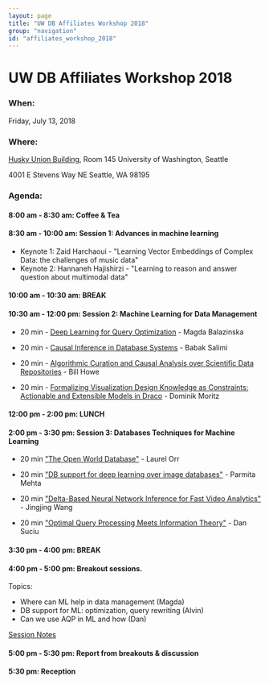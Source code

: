 ```yaml
---
layout: page
title: "UW DB Affiliates Workshop 2018"
group: "navigation"
id: "affiliates_workshop_2018"
---
```


# UW DB Affiliates Workshop 2018

### **When**:
Friday, July 13, 2018

### **Where**:
[Husky Union Building](https://uw.edu/maps/?hub), Room 145
University of Washington, Seattle

4001 E Stevens Way NE
Seattle, WA 98195

### **Agenda**:


#### 8:00 am - 8:30 am:  Coffee & Tea

#### 8:30 am - 10:00 am:  Session 1: Advances in machine learning
- Keynote 1: Zaid Harchaoui - "Learning Vector Embeddings of Complex Data: the challenges of music data"
- Keynote 2: Hannaneh Hajishirzi  - "Learning to reason and answer question about multimodal data"

#### 10:00 am - 10:30 am: BREAK

#### 10:30 am - 12:00 pm: Session 2: Machine Learning for Data Management
- 20 min - [Deep Learning for Query Optimization](slides/Magda-DeepQuery.pdf) - Magda Balazinska

- 20 min - [Causal Inference in Database Systems](slides/Babk-BiasInOLAP.pptx) - Babak Salimi

- 20 min - [Algorithmic Curation and Causal Analysis over Scientific Data Repositories](slides/Bill-Curation.pptx) - Bill Howe

- 20 min - [Formalizing Visualization Design Knowledge as Constraints: Actionable and Extensible Models in Draco](https://uwdata.github.io/draco/) - Dominik Moritz

#### 12:00 pm - 2:00 pm: LUNCH

#### 2:00 pm - 3:30 pm: Session 3: Databases Techniques for Machine Learning
- 20 min ["The Open World Database"](slides/Laurel-OWD.pptx) - Laurel Orr

- 20 min ["DB support for deep learning over image databases"](slides/Parmita-Odin.pdf) - Parmita Mehta

- 20 min ["Delta-Based Neural Network Inference for Fast Video Analytics"](slides/Jingjing_Deluceva.pdf) - Jingjing Wang

- 20 min ["Optimal Query Processing Meets Information Theory"](slides/Dan-OQP.pptx) - Dan Suciu

#### 3:30 pm - 4:00 pm: BREAK

#### 4:00 pm - 5:00 pm: Breakout sessions.
Topics:
* Where can ML help in data management (Magda)
* DB support for ML: optimization, query rewriting (Alvin)
* Can we use AQP in ML and how (Dan)

[Session Notes](slides/Break-Out-Sessions.pdf)

#### 5:00 pm - 5:30 pm: Report from breakouts & discussion

#### 5:30 pm: Reception
